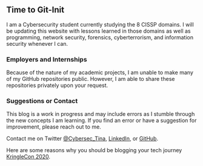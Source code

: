 ## Time to Git-Init
I am a Cybersecurity student currently studying the 8 CISSP domains. I will be updating this website with lessons learned in those domains as well as programming, network security, forensics, cyberterrorism, and information security whenever I can.

### Employers and Internships
Because of the nature of my academic projects, I am unable to make many of my GitHub repositories public. However, I am able to share these repositories privately upon your request.

### Suggestions or Contact
This blog is a work in progress and may include errors as I stumble through the new concepts I am learning. If you find an error or have a suggestion for improvement, please reach out to me.

Contact me on Twitter [@Cybersec_Tina](https://twitter.com/cybersec_tina), [LinkedIn](https://www.linkedin.com/in/creativelytinaellis/), or [GitHub](https://github.com/tinaellis).

Here are some reasons why you should be blogging your tech journey [KringleCon 2020](https://youtu.be/NKHF5VZmCig).